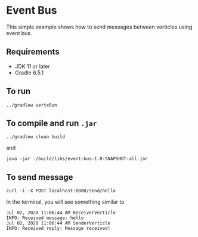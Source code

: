 # Event Bus

This simple example shows how to send messages between verticles using event bus.

## Requirements
- JDK 11 or later
- Gradle 6.5.1

## To run
```shell script
../gradlew vertxRun
```

## To compile and run `.jar`
```shell script
../gradlew clean build
```
and
```shell script
java -jar ./build/libs/event-bus-1.0-SNAPSHOT-all.jar
```

## To send message
```shell script
curl -i -X POST localhost:8080/send/hello
```
In the terminal, you will see something similar to
```shell script
Jul 02, 2020 11:06:44 AM ReceiverVerticle
INFO: Received message: hello
Jul 02, 2020 11:06:44 AM SenderVerticle
INFO: Received reply: Message received!
```

